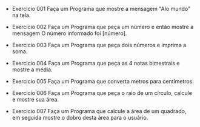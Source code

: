 - Exercicio 001
Faça um Programa que mostre a mensagem "Alo mundo" na tela.

- Exercicio 002
Faça um Programa que peça um número e então mostre a mensagem O número informado foi [número].

- Exercicio 003
Faça um Programa que peça dois números e imprima a soma.

- Exercicio 004
Faça um Programa que peça as 4 notas bimestrais e mostre a média.

- Exercicio 005
Faça um Programa que converta metros para centímetros.

- Exercicio 006
Faça um Programa que peça o raio de um círculo, calcule e mostre sua área.

- Exercicio 007
Faça um Programa que calcule a área de um quadrado, em seguida mostre o dobro desta área para o usuário.